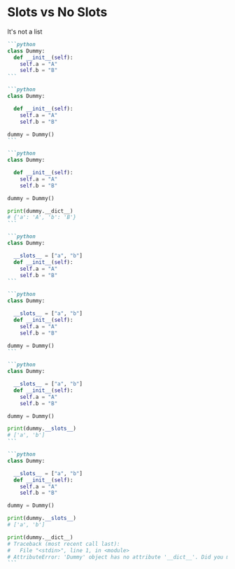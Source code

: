# Slots vs No Slots

<FancyArrow v-click="7" pos1="bottom" q1="[data-id=list]" x2="154" y2="335" arc="0.5" roughness="2" width="2" color="orange" class="z-10"></FancyArrow>

<div v-click="[3, 6]"
  v-motion
  :initial="{ opacity: 0 }"
  :enter="{ opacity: 1}"
  :exit="{ opacity: 0 }"
  :duration="1000"
  class="absolute bottom-5 right-10">
<YoutubeSubscribe />
</div>

<div v-click="7" data-id="list" class="absolute top-60 left-90 z-20">It's not a list</div>

<div class="flex flex-col items-center justify-center h-[50vh] w-4/5"
v-click="1"
v-motion
:initial="{ opacity: 0 }"
:enter="{ opacity: 1}"
:duration="1000"
>

````md magic-move {at: 1, lines: false}
```python
class Dummy:
  def __init__(self):
    self.a = "A"
    self.b = "B"
```

```python
class Dummy:

  def __init__(self):
    self.a = "A"
    self.b = "B"

dummy = Dummy()
```

```python
class Dummy:

  def __init__(self):
    self.a = "A"
    self.b = "B"

dummy = Dummy()

print(dummy.__dict__)
# {'a': 'A', 'b': 'B'}
```

```python
class Dummy:

  __slots__ = ["a", "b"]
  def __init__(self):
    self.a = "A"
    self.b = "B"
```

```python
class Dummy:

  __slots__ = ["a", "b"]
  def __init__(self):
    self.a = "A"
    self.b = "B"

dummy = Dummy()
```

```python
class Dummy:

  __slots__ = ["a", "b"]
  def __init__(self):
    self.a = "A"
    self.b = "B"

dummy = Dummy()

print(dummy.__slots__)
# ['a', 'b']
```

```python
class Dummy:

  __slots__ = ["a", "b"]
  def __init__(self):
    self.a = "A"
    self.b = "B"

dummy = Dummy()

print(dummy.__slots__)
# ['a', 'b']

print(dummy.__dict__)
# Traceback (most recent call last):
#   File "<stdin>", line 1, in <module>
# AttributeError: 'Dummy' object has no attribute '__dict__'. Did you mean: '__dir__'?
```
````

</div>
